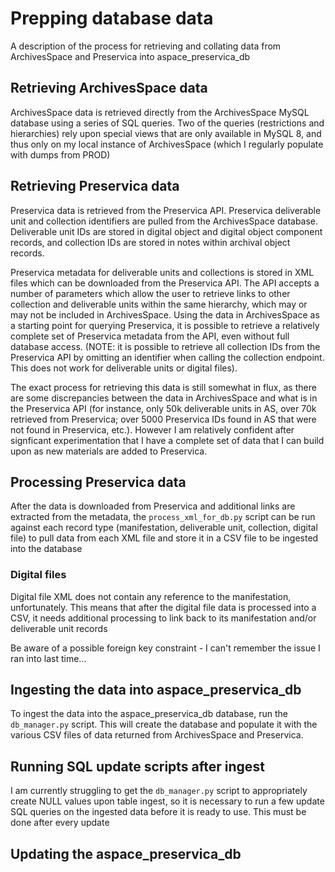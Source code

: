 # Prepping database data

A description of the process for retrieving and collating data from ArchivesSpace and Preservica into aspace_preservica_db

## Retrieving ArchivesSpace data

ArchivesSpace data is retrieved directly from the ArchivesSpace MySQL database using a series of SQL queries. Two of the queries (restrictions and hierarchies) rely upon special views that are only available in MySQL 8, and thus only on my local instance of ArchivesSpace (which I regularly populate with dumps from PROD)

## Retrieving Preservica data

Preservica data is retrieved from the Preservica API. Preservica deliverable unit and collection identifiers are pulled from the ArchivesSpace database. Deliverable unit IDs are stored in digital object and digital object component records, and collection IDs are stored in notes within archival object records.

Preservica metadata for deliverable units and collections is stored in XML files which can be downloaded from the Preservica API. The API accepts a number of parameters which allow the user to retrieve links to other collection and deliverable units within the same hierarchy, which may or may not be included in ArchivesSpace. Using the data in ArchivesSpace as a starting point for querying Preservica, it is possible to retrieve a relatively complete set of Preservica metadata from the API, even without full database access. (NOTE: it is possible to retrieve all collection IDs from the Preservica API by omitting an identifier when calling the collection endpoint. This does not work for deliverable units or digital files).

The exact process for retrieving this data is still somewhat in flux, as there are some discrepancies between the data in ArchivesSpace and what is in the Preservica API (for instance, only 50k deliverable units in AS, over 70k retrieved from Preservica; over 5000 Preservica IDs found in AS that were not found in Preservica, etc.). However I am relatively confident after signficant experimentation that I have a complete set of data that I can build upon as new materials are added to Preservica. 

<!-- Add a note about how the nested links and such are returned -->

## Processing Preservica data

After the data is downloaded from Preservica and additional links are extracted from the metadata, the `process_xml_for_db.py` script can be run against each record type (manifestation, deliverable unit, collection, digital file) to pull data from each XML file and store it in a CSV file to be ingested into the database


### Digital files

Digital file XML does not contain any reference to the manifestation, unfortunately. This means that after the digital file data is processed into a CSV, it needs additional processing to link back to its manifestation and/or deliverable unit records

Be aware of a possible foreign key constraint - I can't remember the issue I ran into last time...

## Ingesting the data into aspace_preservica_db

To ingest the data into the aspace_preservica_db database, run the `db_manager.py` script. This will create the database and populate it with the various CSV files of data returned from ArchivesSpace and Preservica.

## Running SQL update scripts after ingest

I am currently struggling to get the `db_manager.py` script to appropriately create NULL values upon table ingest, so it is necessary to run a few update SQL queries on the ingested data before it is ready to use. This must be done after every update

## Updating the aspace_preservica_db

<!-- TBA -->